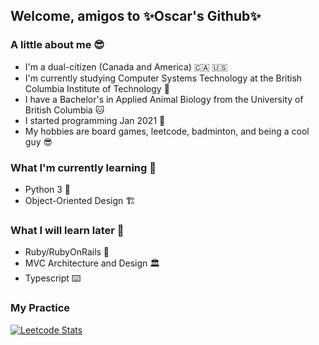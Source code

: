 ## Welcome, amigos to ✨Oscar's Github✨

### A little about me 😎
* I'm a dual-citizen (Canada and America) 🇨🇦 🇺🇸
* I'm currently studying Computer Systems Technology at the British Columbia Institute of Technology 🏫
* I have a Bachelor's in Applied Animal Biology from the University of British Columbia 🐱
* I started programming Jan 2021 👶
* My hobbies are board games, leetcode, badminton, and being a cool guy 😎

### What I'm currently learning 📖
* Python 3 🐍
* Object-Oriented Design 🏗️

### What I will learn later 📖
* Ruby/RubyOnRails 💎
* MVC Architecture and Design 🏛️
* Typescript ⌨️

### My Practice
[![Leetcode Stats](https://leetcode.card.workers.dev/?username=oscarla5747&style=auto)](https://leetcode.com/oscarla5747)

<!--
**oscarlaaaa/oscarlaaaa** is a ✨ _special_ ✨ repository because its `README.md` (this file) appears on your GitHub profile.

Here are some ideas to get you started:

- 🔭 I’m currently working on ...
- 🌱 I’m currently learning ...
- 👯 I’m looking to collaborate on ...
- 🤔 I’m looking for help with ...
- 💬 Ask me about ...
- 📫 How to reach me: ...
- 😄 Pronouns: ...
- ⚡ Fun fact: ...
-->
